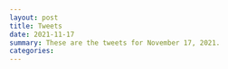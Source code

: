 ```yaml
---
layout: post
title: Tweets
date: 2021-11-17
summary: These are the tweets for November 17, 2021.
categories:
---
```


